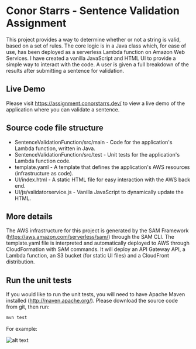 # Conor Starrs - Sentence Validation Assignment

This project provides a way to determine whether or not a string is valid, based on a set of rules. The core logic is in a Java class which, for ease of use, has been deployed as a serverless Lambda function on Amazon Web Services. I have created a vanilla JavaScript and HTML UI to provide a simple way to interact with the code. A user is given a full breakdown of the results after submitting a sentence for validation.

## Live Demo

Please visit https://assignment.conorstarrs.dev/ to view a live demo of the application where you can validate a sentence.

## Source code file structure

- SentenceValidationFunction/src/main - Code for the application's Lambda function, written in Java.
- SentenceValidationFunction/src/test - Unit tests for the application's Lambda function code. 
- template.yaml - A template that defines the application's AWS resources (infrastructure as code). 
- UI/index.html - A static HTML file for easy interaction with the AWS back end.
- UI/js/validatorservice.js - Vanilla JavaScript to dynamically update the HTML.

## More details

The AWS infrastructure for this project is generated by the SAM Framework (https://aws.amazon.com/serverless/sam/) through the SAM CLI. The template.yaml file is interpreted and automatically deployed to AWS through CloudFormation with SAM commands. It will deploy an API Gateway API, a Lambda function, an S3 bucket (for static UI files) and a CloudFront distribution.

## Run the unit tests

If you would like to run the unit tests, you will need to have Apache Maven installed (http://maven.apache.org/). Please download the source code from git, then run:

```bash
mvn test
```

For example:

![alt text](https://assignment.conorstarrs.dev/images/unit-tests.png)
